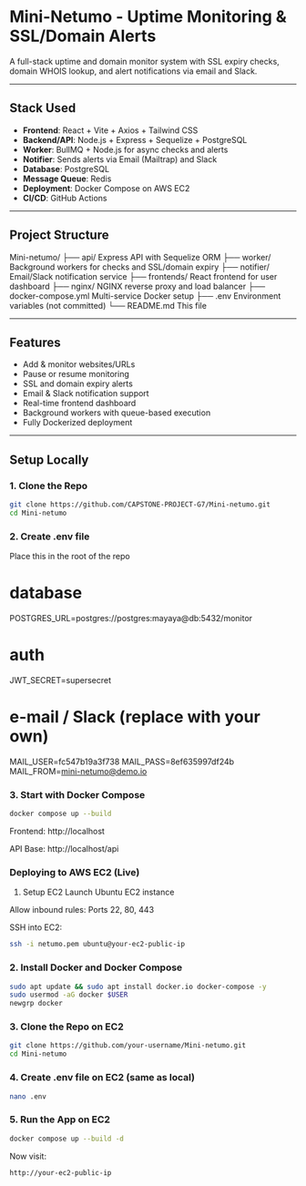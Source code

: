#  Mini-Netumo - Uptime Monitoring & SSL/Domain Alerts

A full-stack uptime and domain monitor system with SSL expiry checks, domain WHOIS lookup, and alert notifications via email and Slack.

---

##  Stack Used

- **Frontend**: React + Vite + Axios + Tailwind CSS  
- **Backend/API**: Node.js + Express + Sequelize + PostgreSQL  
- **Worker**: BullMQ + Node.js for async checks and alerts  
- **Notifier**: Sends alerts via Email (Mailtrap) and Slack  
- **Database**: PostgreSQL  
- **Message Queue**: Redis  
- **Deployment**: Docker Compose on AWS EC2  
- **CI/CD**: GitHub Actions  

---

##  Project Structure

Mini-netumo/
├── api/  Express API with Sequelize ORM
├── worker/  Background workers for checks and SSL/domain expiry
├── notifier/  Email/Slack notification service
├── frontends/  React frontend for user dashboard
├── nginx/  NGINX reverse proxy and load balancer
├── docker-compose.yml  Multi-service Docker setup
├── .env  Environment variables (not committed)
└── README.md  This file


---

##  Features

- Add & monitor websites/URLs
- Pause or resume monitoring
- SSL and domain expiry alerts
- Email & Slack notification support
- Real-time frontend dashboard
- Background workers with queue-based execution
- Fully Dockerized deployment

---

##  Setup Locally

### 1. Clone the Repo

```bash
git clone https://github.com/CAPSTONE-PROJECT-G7/Mini-netumo.git
cd Mini-netumo
```

### 2. Create .env file
Place this in the root of the repo

# database
POSTGRES_URL=postgres://postgres:mayaya@db:5432/monitor

# auth
JWT_SECRET=supersecret

# e-mail / Slack (replace with your own)
MAIL_USER=fc547b19a3f738
MAIL_PASS=8ef635997df24b
MAIL_FROM=mini-netumo@demo.io

### 3. Start with Docker Compose

```bash
docker compose up --build
```
Frontend: http://localhost

API Base: http://localhost/api


### Deploying to AWS EC2 (Live)
1. Setup EC2
Launch Ubuntu EC2 instance

Allow inbound rules: Ports 22, 80, 443

SSH into EC2:
```bash
ssh -i netumo.pem ubuntu@your-ec2-public-ip

```
### 2. Install Docker and Docker Compose
```bash
sudo apt update && sudo apt install docker.io docker-compose -y
sudo usermod -aG docker $USER
newgrp docker
```
### 3. Clone the Repo on EC2

```bash
git clone https://github.com/your-username/Mini-netumo.git
cd Mini-netumo
```
### 4. Create .env file on EC2 (same as local)
```bash
nano .env
```
### 5. Run the App on EC2
```bash
docker compose up --build -d
```

Now visit:
```arduino
http://your-ec2-public-ip
```
